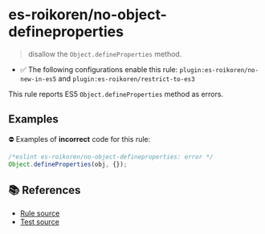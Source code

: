 # es-roikoren/no-object-defineproperties
> disallow the `Object.defineProperties` method.

- ✅ The following configurations enable this rule: `plugin:es-roikoren/no-new-in-es5` and `plugin:es-roikoren/restrict-to-es3`

This rule reports ES5 `Object.defineProperties` method as errors.

## Examples

⛔ Examples of **incorrect** code for this rule:

```js
/*eslint es-roikoren/no-object-defineproperties: error */
Object.defineProperties(obj, {});
```

## 📚 References

- [Rule source](https://github.com/roikoren755/eslint-plugin-es/blob/v0.0.0-alpha-20211010133854/src/rules/no-object-defineproperties.ts)
- [Test source](https://github.com/roikoren755/eslint-plugin-es/blob/v0.0.0-alpha-20211010133854/tests/src/rules/no-object-defineproperties.ts)
